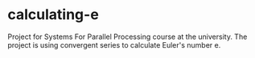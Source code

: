 # calculating-e
Project for Systems For Parallel Processing course at the university. The project is using convergent series to calculate Euler's number e.
